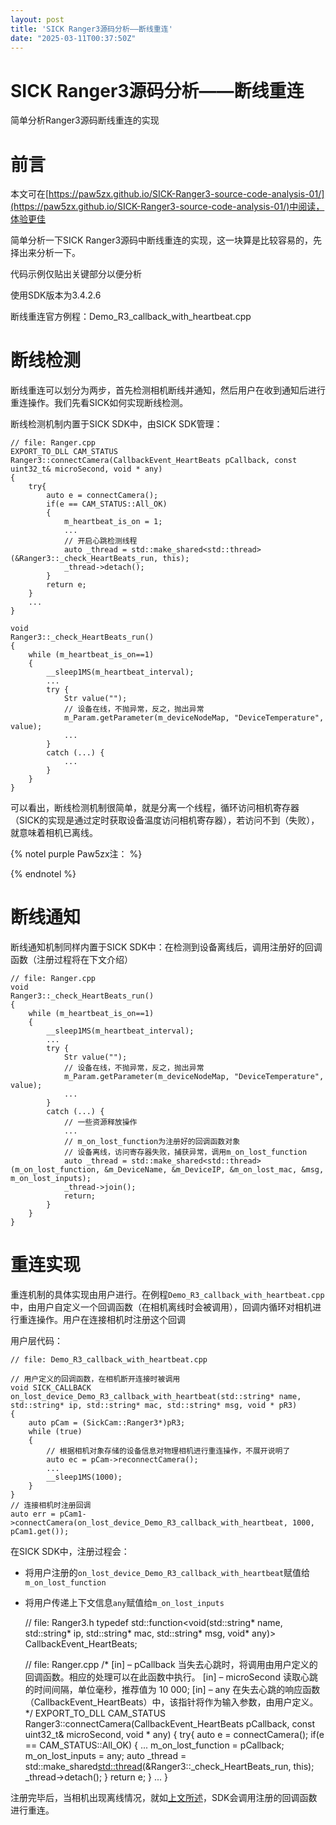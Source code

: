 ```yaml
---
layout: post
title: 'SICK Ranger3源码分析——断线重连'
date: "2025-03-11T00:37:50Z"
---
```

SICK Ranger3源码分析——断线重连
======================

简单分析Ranger3源码断线重连的实现

前言
==

本文可在[https://paw5zx.github.io/SICK-Ranger3-source-code-analysis-01/](https://paw5zx.github.io/SICK-Ranger3-source-code-analysis-01/)中阅读，体验更佳

简单分析一下SICK Ranger3源码中断线重连的实现，这一块算是比较容易的，先择出来分析一下。

代码示例仅贴出关键部分以便分析

使用SDK版本为3.4.2.6

断线重连官方例程：Demo\_R3\_callback\_with\_heartbeat.cpp

断线检测
====

断线重连可以划分为两步，首先检测相机断线并通知，然后用户在收到通知后进行重连操作。我们先看SICK如何实现断线检测。

断线检测机制内置于SICK SDK中，由SICK SDK管理：

    // file: Ranger.cpp
    EXPORT_TO_DLL CAM_STATUS
    Ranger3::connectCamera(CallbackEvent_HeartBeats pCallback, const uint32_t& microSecond, void * any)
    {
    	try{
    		auto e = connectCamera();
    		if(e == CAM_STATUS::All_OK)
    		{
                m_heartbeat_is_on = 1;
                ...
                // 开启心跳检测线程
    			auto _thread = std::make_shared<std::thread>(&Ranger3::_check_HeartBeats_run, this);
    			_thread->detach();
    		}
    		return e;
    	}
        ...
    }
    
    void
    Ranger3::_check_HeartBeats_run()
    {
        while (m_heartbeat_is_on==1)
        {
            __sleep1MS(m_heartbeat_interval);
            ...
            try {
                Str value("");
                // 设备在线，不抛异常，反之，抛出异常
                m_Param.getParameter(m_deviceNodeMap, "DeviceTemperature", value);
                ...
            }
            catch (...) {
                ...
            }
        }
    }
    

可以看出，断线检测机制很简单，就是分离一个线程，循环访问相机寄存器（SICK的实现是通过定时获取设备温度访问相机寄存器），若访问不到（失败），就意味着相机已离线。

{% notel purple Paw5zx注： %}

{% endnotel %}

断线通知
====

断线通知机制同样内置于SICK SDK中：在检测到设备离线后，调用注册好的回调函数（注册过程将在下文介绍）

    // file: Ranger.cpp
    void
    Ranger3::_check_HeartBeats_run()
    {
        while (m_heartbeat_is_on==1)
        {
            __sleep1MS(m_heartbeat_interval);
            ...
            try {
                Str value("");
                // 设备在线，不抛异常，反之，抛出异常
                m_Param.getParameter(m_deviceNodeMap, "DeviceTemperature", value);
                ...
            }
            catch (...) {
                // 一些资源释放操作
                ...
                // m_on_lost_function为注册好的回调函数对象
                // 设备离线，访问寄存器失败，捕获异常，调用m_on_lost_function
                auto _thread = std::make_shared<std::thread>(m_on_lost_function, &m_DeviceName, &m_DeviceIP, &m_on_lost_mac, &msg, m_on_lost_inputs);
    			_thread->join();
                return;
            }
        }
    }
    

重连实现
====

重连机制的具体实现由用户进行。在例程`Demo_R3_callback_with_heartbeat.cpp`中，由用户自定义一个回调函数（在相机离线时会被调用），回调内循环对相机进行重连操作。用户在连接相机时注册这个回调

用户层代码：

    // file: Demo_R3_callback_with_heartbeat.cpp
    
    // 用户定义的回调函数，在相机断开连接时被调用
    void SICK_CALLBACK
    on_lost_device_Demo_R3_callback_with_heartbeat(std::string* name, std::string* ip, std::string* mac, std::string* msg, void * pR3)
    {
        auto pCam = (SickCam::Ranger3*)pR3;
        while (true)
        {
            // 根据相机对象存储的设备信息对物理相机进行重连操作，不展开说明了
            auto ec = pCam->reconnectCamera();
            ...
            __sleep1MS(1000);
        }
    }
    // 连接相机时注册回调
    auto err = pCam1->connectCamera(on_lost_device_Demo_R3_callback_with_heartbeat, 1000, pCam1.get());
    

在SICK SDK中，注册过程会：

*   将用户注册的`on_lost_device_Demo_R3_callback_with_heartbeat`赋值给`m_on_lost_function`
*   将用户传递上下文信息`any`赋值给`m_on_lost_inputs`

    // file: Ranger3.h
    typedef std::function<void(std::string* name, std::string* ip, std::string* mac, std::string* msg, void* any)>  CallbackEvent_HeartBeats;
    
    // file: Ranger.cpp
    /*
    [in] – pCallback 当失去心跳时，将调用由用户定义的回调函数。相应的处理可以在此函数中执行。
    [in] – microSecond 读取心跳的时间间隔，单位毫秒，推荐值为 10 000;
    [in] – any 在失去心跳的响应函数（CallbackEvent_HeartBeats）中，该指针将作为输入参数，由用户定义。
    */
    EXPORT_TO_DLL CAM_STATUS
    Ranger3::connectCamera(CallbackEvent_HeartBeats pCallback, const uint32_t& microSecond, void * any)
    {
    	try{
    		auto e = connectCamera();
    		if(e == CAM_STATUS::All_OK)
    		{
    			...
                m_on_lost_function = pCallback;
    			m_on_lost_inputs = any;
    			auto _thread = std::make_shared<std::thread>(&Ranger3::_check_HeartBeats_run, this);
    			_thread->detach();
    		}
    		return e;
    	}
        ...
    }
    

注册完毕后，当相机出现离线情况，就如[上文所述](./#%E6%96%AD%E7%BA%BF%E9%80%9A%E7%9F%A5)，SDK会调用注册的回调函数进行重连。